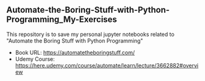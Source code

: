 ## Automate-the-Boring-Stuff-with-Python-Programming_My-Exercises

This repository is to save my personal jupyter notebooks related to "Automate the Boring Stuff with Python Programming" 

* Book URL: https://automatetheboringstuff.com/
* Udemy Course: https://here.udemy.com/course/automate/learn/lecture/3662882#overview
